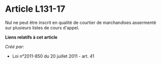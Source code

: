 # Article L131-17

Nul ne peut être inscrit en qualité de courtier de marchandises assermenté sur plusieurs listes de cours d'appel.

**Liens relatifs à cet article**

_Créé par_:

  - Loi n°2011-850 du 20 juillet 2011 - art. 41
